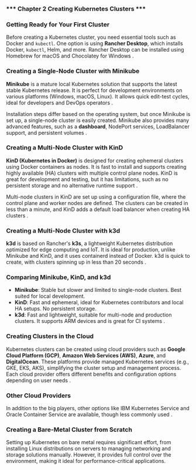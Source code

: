 ### *** Chapter 2 Creating Kubernetes Clusters ***

### **Getting Ready for Your First Cluster**
Before creating a Kubernetes cluster, you need essential tools such as Docker and `kubectl`. One option is using **Rancher Desktop**, which installs Docker, `kubectl`, Helm, and more. Rancher Desktop can be installed using Homebrew for macOS and Chocolatey for Windows .

### **Creating a Single-Node Cluster with Minikube**
**Minikube** is a mature local Kubernetes solution that supports the latest stable Kubernetes release. It is perfect for development environments on various platforms (Windows, macOS, Linux). It allows quick edit-test cycles, ideal for developers and DevOps operators .

Installation steps differ based on the operating system, but once Minikube is set up, a single-node cluster is easily created. Minikube also provides many advanced features, such as a **dashboard**, NodePort services, LoadBalancer support, and persistent volumes  .

### **Creating a Multi-Node Cluster with KinD**
**KinD (Kubernetes in Docker)** is designed for creating ephemeral clusters using Docker containers as nodes. It is fast to install and supports creating highly available (HA) clusters with multiple control plane nodes. KinD is great for development and testing, but it has limitations, such as no persistent storage and no alternative runtime support  .

Multi-node clusters in KinD are set up using a configuration file, where the control plane and worker nodes are defined. The clusters can be created in less than a minute, and KinD adds a default load balancer when creating HA clusters  .

### **Creating a Multi-Node Cluster with k3d**
**k3d** is based on Rancher's **k3s**, a lightweight Kubernetes distribution optimized for edge computing and IoT. It is ideal for production, unlike Minikube and KinD, and it uses containerd instead of Docker. k3d is quick to create, with clusters spinning up in less than 20 seconds  .

### **Comparing Minikube, KinD, and k3d**
- **Minikube**: Stable but slower and limited to single-node clusters. Best suited for local development.
- **KinD**: Fast and ephemeral, ideal for Kubernetes contributors and local HA setups. No persistent storage.
- **k3d**: Fast and lightweight, suitable for multi-node and production clusters. It supports ARM devices and is great for CI systems .

### **Creating Clusters in the Cloud**
Kubernetes clusters can be created using cloud providers such as **Google Cloud Platform (GCP)**, **Amazon Web Services (AWS)**, **Azure**, and **DigitalOcean**. These platforms provide managed Kubernetes services (e.g., GKE, EKS, AKS), simplifying the cluster setup and management process. Each cloud provider offers different benefits and configuration options depending on user needs .

### **Other Cloud Providers**
In addition to the big players, other options like IBM Kubernetes Service and Oracle Container Service are available, though less commonly used .

### **Creating a Bare-Metal Cluster from Scratch**
Setting up Kubernetes on bare metal requires significant effort, from installing Linux distributions on servers to managing networking and storage solutions manually. However, it provides full control over the environment, making it ideal for performance-critical applications.